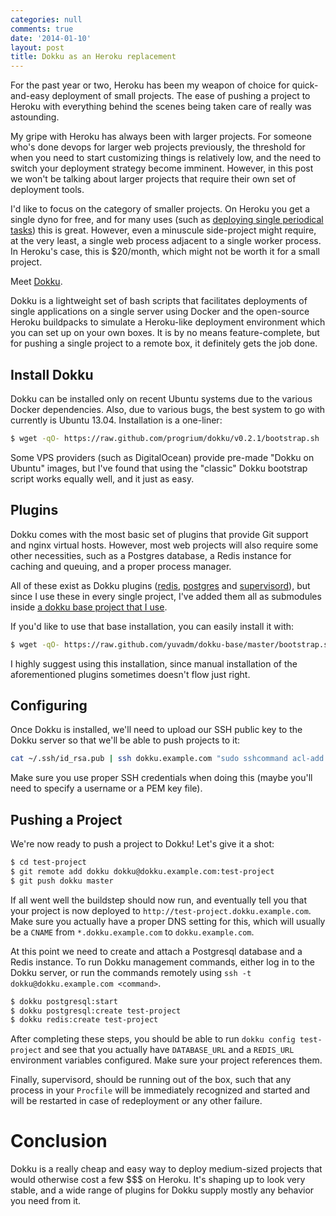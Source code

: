 ```yaml
---
categories: null
comments: true
date: '2014-01-10'
layout: post
title: Dokku as an Heroku replacement
---
```


For the past year or two, Heroku has been my weapon of choice for quick-and-easy deployment of small projects. The ease of pushing a project to Heroku with everything behind the scenes being taken care of really was astounding.

My gripe with Heroku has always been with larger projects. For someone who's done devops for larger web projects previously, the threshold for when you need to start customizing things is relatively low, and the need to switch your deployment strategy become imminent. However, in this post we won't be talking about larger projects that require their own set of deployment tools.

I'd like to focus on the category of smaller projects. On Heroku you get a single dyno for free, and for many uses (such as [deploying single periodical tasks](http://blog.y3xz.com/blog/2012/11/16/deploying-periodical-tasks-on-heroku/)) this is great. However, even a minuscule side-project might require, at the very least, a single web process adjacent to a single worker process. In Heroku's case, this is $20/month, which might not be worth it for a small project.

Meet [Dokku](https://github.com/progrium/dokku).

Dokku is a lightweight set of bash scripts that facilitates deployments of single applications on a single server using Docker and the open-source Heroku buildpacks to simulate a Heroku-like deployment environment which you can set up on your own boxes. It is by no means feature-complete, but for pushing a single project to a remote box, it definitely gets the job done.  

## Install Dokku

Dokku can be installed only on recent Ubuntu systems due to the various Docker dependencies. Also, due to various bugs, the best system to go with currently is Ubuntu 13.04. Installation is a one-liner:

```bash
$ wget -qO- https://raw.github.com/progrium/dokku/v0.2.1/bootstrap.sh | sudo DOKKU_TAG=v0.2.1 bash
```

Some VPS providers (such as DigitalOcean) provide pre-made "Dokku on Ubuntu" images, but I've found that using the "classic" Dokku bootstrap script works equally well, and it just as easy.

## Plugins

Dokku comes with the most basic set of plugins that provide Git support and nginx virtual hosts. However, most web projects will also require some other necessities, such as a Postgres database, a Redis instance for caching and queuing, and a proper process manager.

All of these exist as Dokku plugins ([redis](https://github.com/luxifer/dokku-redis-plugin), [postgres](https://github.com/Kloadut/dokku-pg-plugin) and [supervisord](https://github.com/statianzo/dokku-supervisord)), but since I use these in every single project, I've added them all as submodules inside [a dokku base project that I use](https://github.com/yuvadm/dokku-base).

If you'd like to use that base installation, you can easily install it with:

```bash
$ wget -qO- https://raw.github.com/yuvadm/dokku-base/master/bootstrap.sh | sudo bash
```

I highly suggest using this installation, since manual installation of the aforementioned plugins sometimes doesn't flow just right.

## Configuring

Once Dokku is installed, we'll need to upload our SSH public key to the Dokku server so that we'll be able to push projects to it:

```bash
cat ~/.ssh/id_rsa.pub | ssh dokku.example.com "sudo sshcommand acl-add dokku yourname"
```

Make sure you use proper SSH credentials when doing this (maybe you'll need to specify a username or a PEM key file).

## Pushing a Project

We're now ready to push a project to Dokku! Let's give it a shot:

```bash
$ cd test-project
$ git remote add dokku dokku@dokku.example.com:test-project
$ git push dokku master
```

If all went well the buildstep should now run, and eventually tell you that your project is now deployed to `http://test-project.dokku.example.com`. Make sure you actually have a proper DNS setting for this, which will usually be a `CNAME` from `*.dokku.example.com` to `dokku.example.com`.

At this point we need to create and attach a Postgresql database and a Redis instance. To run Dokku management commands, either log in to the Dokku server, or run the commands remotely using `ssh -t dokku@dokku.example.com <command>`.

```bash
$ dokku postgresql:start
$ dokku postgresql:create test-project
$ dokku redis:create test-project
```

After completing these steps, you should be able to run `dokku config test-project` and see that you actually have `DATABASE_URL` and a `REDIS_URL` environment variables configured. Make sure your project references them.

Finally, supervisord, should be running out of the box, such that any process in your `Procfile` will be immediately recognized and started and will be restarted in case of redeployment or any other failure.

# Conclusion

Dokku is a really cheap and easy way to deploy medium-sized projects that would otherwise cost a few $$$ on Heroku. It's shaping up to look very stable, and a wide range of plugins for Dokku supply mostly any behavior you need from it.